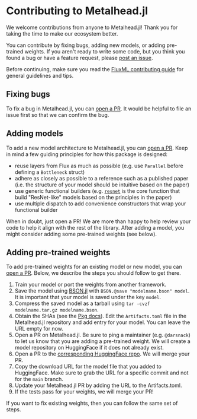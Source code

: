# Contributing to Metalhead.jl

We welcome contributions from anyone to Metalhead.jl! Thank you for taking the time to make our ecosystem better.

You can contribute by fixing bugs, adding new models, or adding pre-trained weights. If you aren't ready to write some code, but you think you found a bug or have a feature request, please [post an issue](https://github.com/FluxML/Metalhead.jl/issues/new/choose).

Before continuing, make sure you read the [FluxML contributing guide](https://github.com/FluxML/Flux.jl/blob/master/CONTRIBUTING.md) for general guidelines and tips.

## Fixing bugs

To fix a bug in Metalhead.jl, you can [open a PR](https://github.com/FluxML/Metalhead.jl/pulls). It would be helpful to file an issue first so that we can confirm the bug.

## Adding models

To add a new model architecture to Metalhead.jl, you can [open a PR](https://github.com/FluxML/Metalhead.jl/pulls). Keep in mind a few guiding principles for how this package is designed:

- reuse layers from Flux as much as possible (e.g. use `Parallel` before defining a `Bottleneck` struct)
- adhere as closely as possible to a reference such as a published paper (i.e. the structure of your model should be intuitive based on the paper)
- use generic functional builders (e.g. [`resnet`](#) is the core function that build "ResNet-like" models based on the principles in the paper)
- use multiple dispatch to add convenience constructors that wrap your functional builder

When in doubt, just open a PR! We are more than happy to help review your code to help it align with the rest of the library. After adding a model, you might consider adding some pre-trained weights (see below).

## Adding pre-trained weights

To add pre-trained weights for an existing model or new model, you can [open a PR](https://github.com/FluxML/Metalhead.jl/pulls). Below, we describe the steps you should follow to get there.

1. Train your model or port the weights from another framework.
2. Save the model using [BSON.jl](https://github.com/JuliaIO/BSON.jl) with `BSON.@save "modelname.bson" model`. It is important that your model is saved under the key `model`.
3. Compress the saved model as a tarball using `tar -cvzf modelname.tar.gz modelname.bson`.
4. Obtain the SHAs (see the [Pkg docs](https://pkgdocs.julialang.org/v1/artifacts/#Basic-Usage)). Edit the `Artifacts.toml` file in the Metalhead.jl repository and add entry for your model. You can leave the URL empty for now.
5. Open a PR on Metalhead.jl. Be sure to ping a maintainer (e.g. `@darsnack`) to let us know that you are adding a pre-trained weight. We will create a model repository on HuggingFace if it does not already exist.
6. Open a PR to the [corresponding HuggingFace repo](https://huggingface.co/FluxML). We will merge your PR.
7. Copy the download URL for the model file that you added to HuggingFace. Make sure to grab the URL for a specific commit and not for the `main` branch.
8. Update your Metalhead.jl PR by adding the URL to the Artifacts.toml.
9. If the tests pass for your weights, we will merge your PR!

If you want to fix existing weights, then you can follow the same set of steps.
